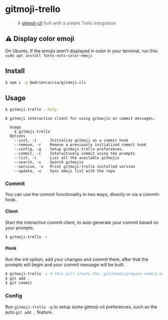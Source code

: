 # gitmoji-trello

> A [gitmoji-cli](https://github.com/carloscuesta/gitmoji-cli) fork with a simple Trello integration

## :warning: Display color emoji
On Ubuntu, If the emojis aren't displayed in color in your terminal, run this: `sudo apt install fonts-noto-color-emoji `

## Install

```bash
$ npm i -g @adriencaccia/gitmoji-cli
```

## Usage

```bash
$ gitmoji-trello --help
```

```
A gitmoji interactive client for using gitmojis on commit messages.

  Usage
    $ gitmoji-trello
  Options
    --init, -i      Initialize gitmoji as a commit hook
    --remove, -r    Remove a previously initialized commit hook
    --config, -g    Setup gitmoji-trello preferences.
    --commit, -c    Interactively commit using the prompts
    --list, -l      List all the available gitmojis
    --search, -s    Search gitmojis
    --version, -v   Print gitmoji-trello installed version
    --update, -u    Sync emoji list with the repo
```

### Commit

You can use the commit functionality in two ways, directly or via a commit-hook.

#### Client

Start the interactive commit client, to auto generate your commit based on your prompts.

```bash
$ gitmoji-trello -c
```

#### Hook

Run the init option, add your changes and commit them, after that the prompts will begin and your commit message will be built.

```bash
$ gitmoji-trello -i # this will create the .git/hooks/prepare-commit-msg
$ git add .
$ git commit
```

### Config

Run `gitmoji-trello -g` to setup some gitmoji-cli preferences, such as the auto `git add .` feature.
